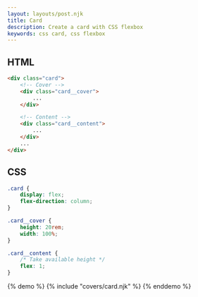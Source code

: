 ```yaml
---
layout: layouts/post.njk
title: Card
description: Create a card with CSS flexbox
keywords: css card, css flexbox
---
```


## HTML

```html
<div class="card">
    <!-- Cover -->
    <div class="card__cover">
        ...
    </div>

    <!-- Content -->
    <div class="card__content">
        ...
    </div>
    ...
</div>
```

## CSS

```css
.card {
    display: flex;
    flex-direction: column;
}

.card__cover {
    height: 20rem;
    width: 100%;
}

.card__content {
    /* Take available height */
    flex: 1;
}
```

{% demo %}
{% include "covers/card.njk" %}
{% enddemo %}
